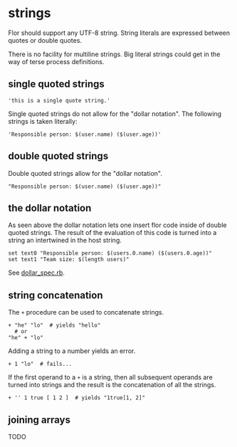
# strings

Flor should support any UTF-8 string. String literals are expressed between quotes or double quotes.

There is no facility for multiline strings. Big literal strings could get in the way of terse process definitions.

## single quoted strings

```
'this is a single quote string.'
```

Single quoted strings do not allow for the "dollar notation". The following strings is taken literally:
```
'Responsible person: $(user.name) ($(user.age))'
```

## double quoted strings

Double quoted strings allow for the "dollar notation".

```
"Responsible person: $(user.name) ($(user.age))"
```

## the dollar notation

As seen above the dollar notation lets one insert flor code inside of double quoted strings. The result of the evaluation of this code is turned into a string an intertwined in the host string.
```
set text0 "Responsible person: $(users.0.name) ($(users.0.age))"
set text1 "Team size: $(length users)"
```

See [dollar_spec.rb](../spec/core/dollar_spec.rb).

## string concatenation

The `+` procedure can be used to concatenate strings.

```
+ "he" "lo"  # yields "hello"
  # or
"he" + "lo"
```

Adding a string to a number yields an error.
```
+ 1 "lo"  # fails...
```

If the first operand to a `+` is a string, then all subsequent operands are turned into strings and the result is the concatenation of all the strings.
```
+ '' 1 true [ 1 2 ]  # yields "1true[1, 2]"
```

## joining arrays

TODO

